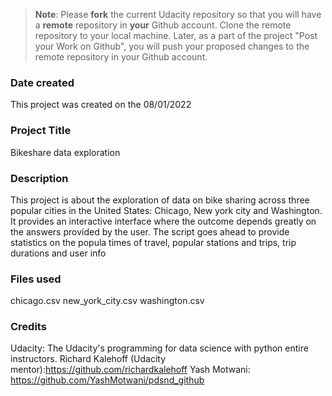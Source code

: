 >**Note**: Please **fork** the current Udacity repository so that you will have a **remote** repository in **your** Github account. Clone the remote repository to your local machine. Later, as a part of the project "Post your Work on Github", you will push your proposed changes to the remote repository in your Github account.

### Date created
This project was created on the 
08/01/2022

### Project Title
Bikeshare data exploration

### Description
This project is about the exploration of data on bike sharing across three popular cities in the United States: Chicago, New york city and Washington. It provides an interactive interface where the outcome depends greatly on the answers provided by the user. The script goes ahead to provide statistics on the popula times of travel, popular stations and trips, trip durations and user info

### Files used
chicago.csv
new_york_city.csv
washington.csv

### Credits
Udacity: The Udacity's programming for data science with python entire instructors.
Richard Kalehoff (Udacity mentor):https://github.com/richardkalehoff
Yash Motwani: https://github.com/YashMotwani/pdsnd_github
